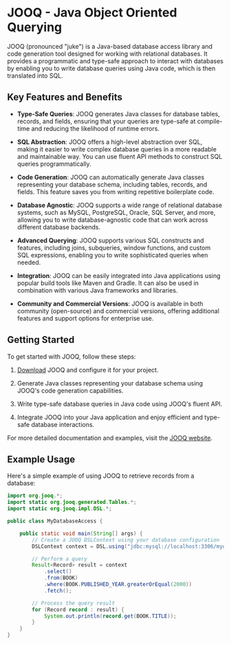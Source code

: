   # JOОQ - Java Object Oriented Querying

JOОQ (pronounced "juke") is a Java-based database access library and code generation tool designed for working with relational databases. It provides a programmatic and type-safe approach to interact with databases by enabling you to write database queries using Java code, which is then translated into SQL.

## Key Features and Benefits

- **Type-Safe Queries**: JOОQ generates Java classes for database tables, records, and fields, ensuring that your queries are type-safe at compile-time and reducing the likelihood of runtime errors.

- **SQL Abstraction**: JOОQ offers a high-level abstraction over SQL, making it easier to write complex database queries in a more readable and maintainable way. You can use fluent API methods to construct SQL queries programmatically.

- **Code Generation**: JOОQ can automatically generate Java classes representing your database schema, including tables, records, and fields. This feature saves you from writing repetitive boilerplate code.

- **Database Agnostic**: JOОQ supports a wide range of relational database systems, such as MySQL, PostgreSQL, Oracle, SQL Server, and more, allowing you to write database-agnostic code that can work across different database backends.

- **Advanced Querying**: JOОQ supports various SQL constructs and features, including joins, subqueries, window functions, and custom SQL expressions, enabling you to write sophisticated queries when needed.

- **Integration**: JOОQ can be easily integrated into Java applications using popular build tools like Maven and Gradle. It can also be used in combination with various Java frameworks and libraries.

- **Community and Commercial Versions**: JOОQ is available in both community (open-source) and commercial versions, offering additional features and support options for enterprise use.

## Getting Started

To get started with JOОQ, follow these steps:

1. [Download](https://www.jooq.org/download/) JOОQ and configure it for your project.

2. Generate Java classes representing your database schema using JOОQ's code generation capabilities.

3. Write type-safe database queries in Java code using JOОQ's fluent API.

4. Integrate JOОQ into your Java application and enjoy efficient and type-safe database interactions.

For more detailed documentation and examples, visit the [JOОQ website](https://www.jooq.org/).

## Example Usage

Here's a simple example of using JOОQ to retrieve records from a database:

```java
import org.jooq.*;
import static org.jooq.generated.Tables.*;
import static org.jooq.impl.DSL.*;

public class MyDatabaseAccess {

    public static void main(String[] args) {
        // Create a JOОQ DSLContext using your database configuration
        DSLContext context = DSL.using("jdbc:mysql://localhost:3306/mydb", "username", "password");

        // Perform a query
        Result<Record> result = context
            .select()
            .from(BOOK)
            .where(BOOK.PUBLISHED_YEAR.greaterOrEqual(2000))
            .fetch();

        // Process the query result
        for (Record record : result) {
            System.out.println(record.get(BOOK.TITLE));
        }
    }
}
```
